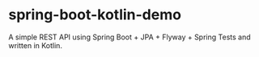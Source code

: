 # spring-boot-kotlin-demo

A simple REST API using Spring Boot + JPA + Flyway + Spring Tests and written in Kotlin.